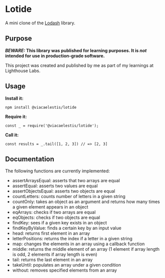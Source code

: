 # Lotide

A mini clone of the [Lodash](https://lodash.com) library.

## Purpose

**_BEWARE:_ This library was published for learning purposes. It is _not_ intended for use in production-grade software.**

This project was created and published by me as part of my learnings at Lighthouse Labs. 

## Usage

**Install it:**

`npm install @viacaelestis/lotide`

**Require it:**

`const _ = require('@viacaelestis/lotide');`

**Call it:**

`const results = _.tail([1, 2, 3]) // => [2, 3]`

## Documentation

The following functions are currently implemented:

* assertArraysEqual: asserts that two arrays are equal
* assertEqual: asserts two values are equal
* assertObjectsEqual: asserts two objects are equal
* countLetters: counts number of letters in a given string
* countOnly: takes an object as an argument and returns how many times a given element appears in an object 
* eqArrays: checks if two arrays are equal
* eqObjects: checks if two objects are equal 
* findKey: sees if a given key exists in an object
* findKeyByValue: finds a certain key by an input value
* head: returns first element in an array 
* letterPositions: returns the index if a letter in a given string
* map: changes the elements in an array using a callback function
* middle: returns the middle element of an array (1 element if array length is odd, 2 elements if array length is even)
* tail: returns the last element in an array 
* takeUntil: populates an array under a given condition
* without: removes specified elements from an array
